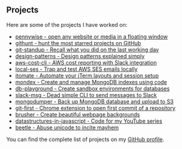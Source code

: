 ## Projects

Here are some of the projects I have worked on:

- <a href="https://github.com/sanajitjana/pennywise" target="_blank" rel="noopener noreferrer">pennywise - open any website or media in a floating window</a>
- <a href="https://github.com/sanajitjana/githunt" target="_blank" rel="noopener noreferrer">githunt - hunt the most starred projects on GitHub</a>
- <a href="https://github.com/sanajitjana/git-standup" target="_blank" rel="noopener noreferrer">git-standup - Recall what you did on the last working day</a>
- <a href="https://github.com/sanajitjana/design-patterns" target="_blank" rel="noopener noreferrer">design-patterns - Design patterns explained simply</a>
- <a href="https://github.com/sanajitjana/aws-cost-cli" target="_blank" rel="noopener noreferrer">aws-cost-cli - AWS cost reporting with Slack integration</a>
- <a href="https://github.com/sanajitjana/local-ses" target="_blank" rel="noopener noreferrer">local-ses - Trap and test AWS SES emails locally</a>
- <a href="https://github.com/sanajitjana/itomate" target="_blank" rel="noopener noreferrer">itomate - Automate your iTerm layouts and session setup</a>
- <a href="https://github.com/sanajitjana/mondex" target="_blank" rel="noopener noreferrer">mondex - Create and manage MongoDB indexes using code</a>
- <a href="https://github.com/sanajitjana/db-playground" target="_blank" rel="noopener noreferrer">db-playground - Create sandbox environments for databases</a>
- <a href="https://github.com/sanajitjana/slack-msg" target="_blank" rel="noopener noreferrer">slack-msg - Dead simple CLI to send messages to Slack</a>
- <a href="https://github.com/sanajitjana/mongodumper" target="_blank" rel="noopener noreferrer">mongodumper - Back up MongoDB database and upload to S3</a>
- <a href="https://github.com/sanajitjana/git-first" target="_blank" rel="noopener noreferrer">git-first - Chrome extension to open first commit of a repository</a>
- <a href="https://github.com/sanajitjana/brusher" target="_blank" rel="noopener noreferrer">brusher - Create beautiful webpage backgrounds</a>
- <a href="https://github.com/sanajitjana/datastructures-in-javascript" target="_blank" rel="noopener noreferrer">datastructures-in-javascript - Code for my YouTube series</a>
- <a href="https://github.com/sanajitjana/beetle" target="_blank" rel="noopener noreferrer">beetle - Abuse unicode to incite mayhem</a>

You can find the complete list of projects on my [GitHub profile](https://github.com/sanajitjana).